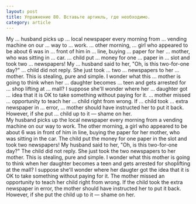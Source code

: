 ```yaml
---
layout: post
title: Упражнение 80. Вставьте артикль, где необходимо.
category: article
---
```

<section class="question">
My ... husband picks up ... local newspaper every morning from ... vending machine on our ... way to ... work. ... other morning, ... girl who appeared to be about 6 was in ... front of him in ... line, buying ... paper for her ... mother, who was sitting in ... car. ... child put ... money for one ... paper in ... slot and took two ... newspapers!
My ... husband said to her, "Oh, is this two-for-one day?" ... child did not reply. She just took ... two ... newspapers to her ... mother.
This is stealing, pure and simple. I wonder what this ... mother is going to think when her ... daughter becomes ... teen and gets arrested for ... shop 
lifting at ... mall? I suppose she'll wonder where her ... daughter got ... idea that it is OK to take something without paying for it.
... mother missed ... opportunity to teach her ... child right from wrong. If ... child took ... extra newspaper in ... error, ... mother should have instructed her to put it back. However, if she put ... child up to it — shame on her.
</section>

<section class="answer">
My husband picks up the local newspaper every morning from a vending machine on our way to work. The other morning, a girl who appeared to be about 6 was in front of him in line, buying the paper for her mother, who was sitting in the car. The child put the money for one paper in the slot and took two newspapers! My husband said to her, "Oh, is this two-for-one day?" The child did not reply. She just took the two newspapers to her mother. This is stealing, pure and simple. I wonder what this mother is going to think when her daughter becomes a teen and gets arrested for shoplifting at the mall? I suppose she'll wonder where her daugter got the idea that it is OK to take something without paying for it. The mother missed an opportunity to teach her child right from wrong. If the child took the extra newspaper in error, the mother should have instructed her to put it back. However, if she put the child up to it — shame on her.
</section>